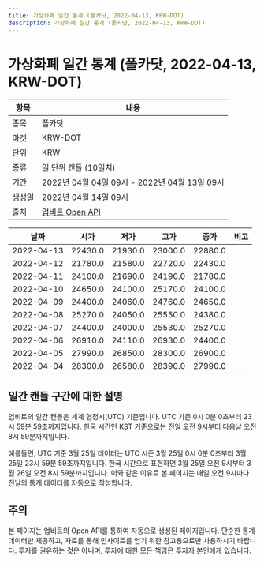```yaml
---
title: 가상화폐 일간 통계 (폴카닷, 2022-04-13, KRW-DOT)
description: 가상화폐 일간 통계 (폴카닷, 2022-04-13, KRW-DOT)
---
```



가상화폐 일간 통계 (폴카닷, 2022-04-13, KRW-DOT)
===

|항목|내용|
|--|--|
|종목|폴카닷|
|마켓|KRW-DOT|
|단위|KRW|
|종류|일 단위 캔들 (10일치)|
|기간|2022년 04월 04일 09시 - 2022년 04월 13일 09시|
|생성일|2022년 04월 14일 09시|
|출처|[업비트 Open API](https://docs.upbit.com)|


|날짜|시가|저가|고가|종가|비고|
|--|--|--|--|--|--|
|2022-04-13|22430.0|21930.0|23000.0|22880.0|    |
|2022-04-12|21780.0|21580.0|22720.0|22430.0|    |
|2022-04-11|24100.0|21690.0|24190.0|21780.0|    |
|2022-04-10|24650.0|24100.0|25170.0|24100.0|    |
|2022-04-09|24400.0|24060.0|24760.0|24650.0|    |
|2022-04-08|25270.0|24050.0|25550.0|24380.0|    |
|2022-04-07|24400.0|24000.0|25530.0|25270.0|    |
|2022-04-06|26910.0|24110.0|26930.0|24400.0|    |
|2022-04-05|27990.0|26850.0|28300.0|26900.0|    |
|2022-04-04|28300.0|26580.0|28390.0|27990.0|    |


일간 캔들 구간에 대한 설명
---


업비트의 일간 캔들은 세계 협정시(UTC) 기준입니다. 
UTC 기준 0시 0분 0초부터 23시 59분 59초까지입니다. 
한국 시간인 KST 기준으로는 전일 오전 9시부터 다음날 오전 8시 59분까지입니다. 


예를들면, UTC 기준 3월 25일 데이터는 UTC 시준 3월 25일 0시 0분 0초부터 3월 25일 23시 59분 59초까지입니다. 
한국 시간으로 표현하면 3월 25일 오전 9시부터 3월 26일 오전 8시 59분까지입니다. 
이와 같은 이유로 본 페이지는 매일 오전 9시마다 전날의 통계 데이터를 자동으로 작성합니다. 


주의
---


본 페이지는 업비트의 Open API를 통하여 자동으로 생성된 페이지입니다. 
단순한 통계 데이터만 제공하고, 자료를 통해 인사이트를 얻기 위한 참고용으로만 사용하시기 바랍니다. 
투자를 권유하는 것은 아니며, 투자에 대한 모든 책임은 투자자 본인에게 있습니다. 
